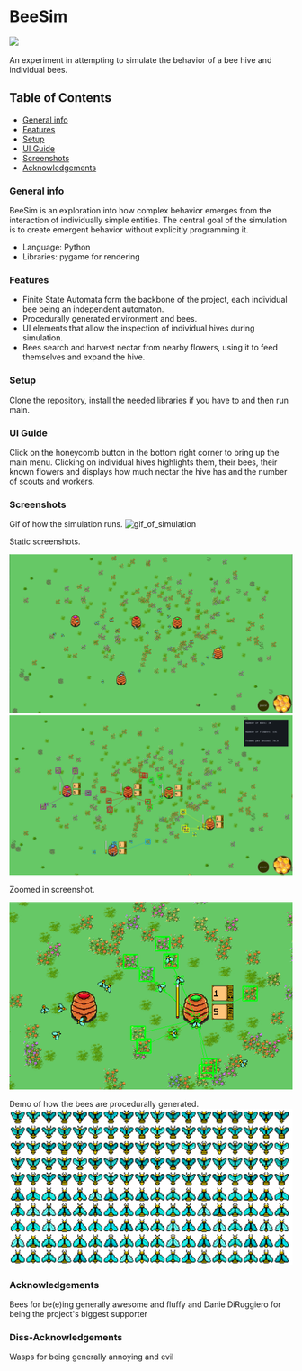 # BeeSim
<img src="https://img.shields.io/badge/python%20-%2314354C.svg?&style=for-the-badge&logo=python&logoColor=white"/></br>

An experiment in attempting to simulate the behavior of a bee hive and individual bees.
## Table of Contents
* [General info](#general-info)
* [Features](#features)
* [Setup](#setup)
* [UI Guide](#ui-guide)
* [Screenshots](#screenshots)
* [Acknowledgements](#acknowledgements)
### General info
BeeSim is an exploration into how complex behavior emerges from the interaction of individually simple entities. The central goal of the
simulation is to create emergent behavior without explicitly programming it.
- Language: Python
- Libraries: pygame for rendering
### Features
- Finite State Automata form the backbone of the project, each individual bee being an independent automaton.
- Procedurally generated environment and bees.
- UI elements that allow the inspection of individual hives during simulation.
- Bees search and harvest nectar from nearby flowers, using it to feed themselves and expand the hive.
### Setup
Clone the repository, install the needed libraries if you have to and then run main.
### UI Guide
Click on the honeycomb button in the bottom right corner to bring up the main menu. Clicking on individual hives highlights them, their bees, their known flowers and displays how much nectar the hive has and the number of scouts and workers.
### Screenshots
Gif of how the simulation runs.
![gif_of_simulation](./screenshots/beesim.gif)

Static screenshots.

![Screenshot 1](./screenshots/screenshot1.png)
![Screenshot 2](./screenshots/screenshot2.png)

Zoomed in screenshot.

![Screenshot 3](./screenshots/screenshot3.png)

Demo of how the bees are procedurally generated.
![Screenshot 4](./screenshots/procedural_gen_screenshot.png)
### Acknowledgements
Bees for be(e)ing generally awesome and fluffy and Danie DiRuggiero for being the project's biggest supporter
### Diss-Acknowledgements
Wasps for being generally annoying and evil
